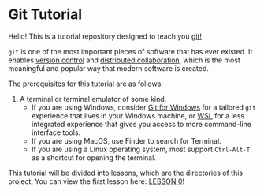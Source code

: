 # Git Tutorial

Hello! This is a tutorial repository designed to teach you [git!](0)

`git` is one of the most important pieces of software that has ever existed. It enables [version control](1) and [distributed collaboration](2), which is the most meaningful and popular way that modern software is created.

The prerequisites for this tutorial are as follows:

1. A terminal or terminal emulator of some kind. 
    - If you are using Windows, consider [Git for Windows](3) for a tailored `git` experience that lives in your Windows machine, or [WSL](4) for a less integrated experience that gives you access to more command-line interface tools.
    - If you are using MacOS, use Finder to search for Terminal.
    - If you are using a Linux operating system, most support `Ctrl-Alt-T` as a shortcut for opening the terminal.

This tutorial will be divided into lessons, which are the directories of this project. You can view the first lesson here: [LESSON 0](/lessons/0/README.md)!

[0]: https://linux.die.net/man/1/git
[1]: https://en.wikipedia.org/wiki/Version_control
[2]: https://git-scm.com/book/en/v2/Distributed-Git-Distributed-Workflows
[3]: https://git-scm.com/download/win
